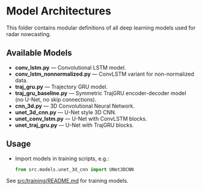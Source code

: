 # Model Architectures

This folder contains modular definitions of all deep learning models used for radar nowcasting.

## Available Models

- **conv_lstm.py** — Convolutional LSTM model.
- **conv_lstm_nonnormalized.py** — ConvLSTM variant for non-normalized data.
- **traj_gru.py** — Trajectory GRU model.
- **traj_gru_baseline.py** — Symmetric TrajGRU encoder-decoder model (no U-Net, no skip connections).
- **cnn_3d.py** — 3D Convolutional Neural Network.
- **unet_3d_cnn.py** — U-Net style 3D CNN.
- **unet_conv_lstm.py** — U-Net with ConvLSTM blocks.
- **unet_traj_gru.py** — U-Net with TrajGRU blocks.

## Usage
- Import models in training scripts, e.g.:
  ```python
  from src.models.unet_3d_cnn import UNet3DCNN
  ```

See [src/training/README.md](../training/README.md) for training models. 